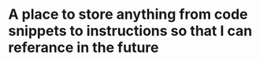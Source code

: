 # A place to store anything from code snippets to instructions so that I can referance in the future
